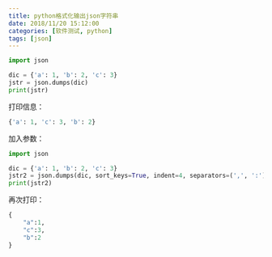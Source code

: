 ```yaml
---
title: python格式化输出json字符串
date: 2018/11/20 15:12:00
categories: [软件测试, python]
tags: [json]
---
```


```python
import json

dic = {'a': 1, 'b': 2, 'c': 3}
jstr = json.dumps(dic)
print(jstr)
```

打印信息：

```python
{'a': 1, 'c': 3, 'b': 2}
```

加入参数：

```python
import json

dic = {'a': 1, 'b': 2, 'c': 3}
jstr2 = json.dumps(dic, sort_keys=True, indent=4, separators=(',', ':'))
print(jstr2)
```

再次打印：

```python
{
    "a":1,
    "c":3,
    "b":2
}
```

